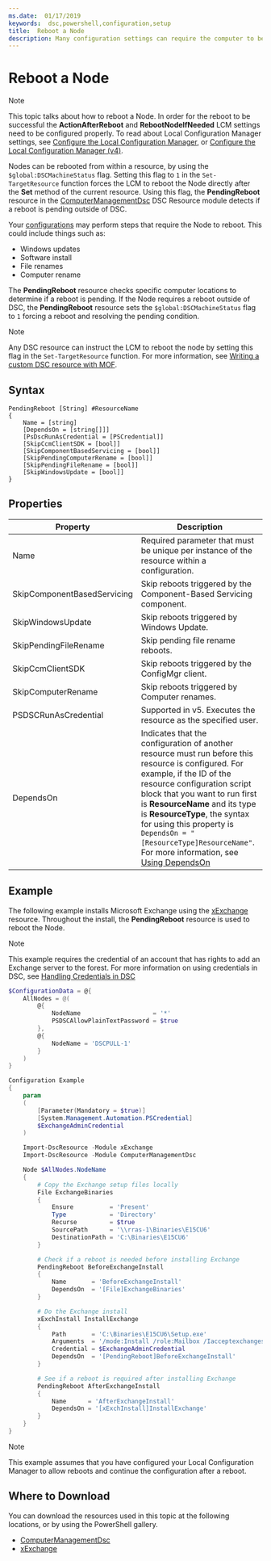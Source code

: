 ```yaml
---
ms.date:  01/17/2019
keywords:  dsc,powershell,configuration,setup
title:  Reboot a Node
description: Many configuration settings can require the computer to be rebooted for the configuration change to be complete. This article explains how to manage reboots in a configuration.
---
```

# Reboot a Node

> [!NOTE]
> This topic talks about how to reboot a Node. In order for the reboot to be successful the
> **ActionAfterReboot** and **RebootNodeIfNeeded** LCM settings need to be configured properly. To
> read about Local Configuration Manager settings, see
> [Configure the Local Configuration Manager](../managing-nodes/metaConfig.md), or
> [Configure the Local Configuration Manager (v4)](../managing-nodes/metaConfig4.md).

Nodes can be rebooted from within a resource, by using the `$global:DSCMachineStatus` flag. Setting
this flag to `1` in the `Set-TargetResource` function forces the LCM to reboot the Node directly
after the **Set** method of the current resource. Using this flag, the **PendingReboot** resource in
the [ComputerManagementDsc](https://github.com/PowerShell/ComputerManagementDsc) DSC Resource module
detects if a reboot is pending outside of DSC.

Your [configurations](configurations.md) may perform steps that require the Node to reboot. This
could include things such as:

- Windows updates
- Software install
- File renames
- Computer rename

The **PendingReboot** resource checks specific computer locations to determine if a reboot is
pending. If the Node requires a reboot outside of DSC, the **PendingReboot** resource sets the
`$global:DSCMachineStatus` flag to `1` forcing a reboot and resolving the pending condition.

> [!NOTE]
> Any DSC resource can instruct the LCM to reboot the node by setting this flag in the
> `Set-TargetResource` function. For more information, see
> [Writing a custom DSC resource with MOF](../resources/authoringResourceMOF.md).

## Syntax

```
PendingReboot [String] #ResourceName
{
    Name = [string]
    [DependsOn = [string[]]]
    [PsDscRunAsCredential = [PSCredential]]
    [SkipCcmClientSDK = [bool]]
    [SkipComponentBasedServicing = [bool]]
    [SkipPendingComputerRename = [bool]]
    [SkipPendingFileRename = [bool]]
    [SkipWindowsUpdate = [bool]]
}
```

## Properties

| Property | Description |
| --- | --- |
| Name| Required parameter that must be unique per instance of the resource within a configuration.|
| SkipComponentBasedServicing | Skip reboots triggered by the Component-Based Servicing component. |
| SkipWindowsUpdate | Skip reboots triggered by Windows Update.|
| SkipPendingFileRename | Skip pending file rename reboots. |
| SkipCcmClientSDK | Skip reboots triggered by the ConfigMgr client. |
| SkipComputerRename | Skip reboots triggered by Computer renames. |
| PSDSCRunAsCredential | Supported in v5. Executes the resource as the specified user. |
| DependsOn | Indicates that the configuration of another resource must run before this resource is configured. For example, if the ID of the resource configuration script block that you want to run first is **ResourceName** and its type is **ResourceType**, the syntax for using this property is `DependsOn = "[ResourceType]ResourceName"`. For more information, see [Using DependsOn](resource-depends-on.md)|

## Example

The following example installs Microsoft Exchange using the
[xExchange](https://github.com/PowerShell/xExchange) resource. Throughout the install, the
**PendingReboot** resource is used to reboot the Node.

> [!NOTE]
> This example requires the credential of an account that has rights to add an Exchange server to
> the forest. For more information on using credentials in DSC, see
> [Handling Credentials in DSC](../configurations/configDataCredentials.md)

```powershell
$ConfigurationData = @{
    AllNodes = @(
        @{
            NodeName                    = '*'
            PSDSCAllowPlainTextPassword = $true
        },
        @{
            NodeName = 'DSCPULL-1'
        }
    )
}

Configuration Example
{
    param
    (
        [Parameter(Mandatory = $true)]
        [System.Management.Automation.PSCredential]
        $ExchangeAdminCredential
    )

    Import-DscResource -Module xExchange
    Import-DscResource -Module ComputerManagementDsc

    Node $AllNodes.NodeName
    {
        # Copy the Exchange setup files locally
        File ExchangeBinaries
        {
            Ensure          = 'Present'
            Type            = 'Directory'
            Recurse         = $true
            SourcePath      = '\\rras-1\Binaries\E15CU6'
            DestinationPath = 'C:\Binaries\E15CU6'
        }

        # Check if a reboot is needed before installing Exchange
        PendingReboot BeforeExchangeInstall
        {
            Name       = 'BeforeExchangeInstall'
            DependsOn  = '[File]ExchangeBinaries'
        }

        # Do the Exchange install
        xExchInstall InstallExchange
        {
            Path       = 'C:\Binaries\E15CU6\Setup.exe'
            Arguments  = '/mode:Install /role:Mailbox /Iacceptexchangeserverlicenseterms'
            Credential = $ExchangeAdminCredential
            DependsOn  = '[PendingReboot]BeforeExchangeInstall'
        }

        # See if a reboot is required after installing Exchange
        PendingReboot AfterExchangeInstall
        {
            Name      = 'AfterExchangeInstall'
            DependsOn = '[xExchInstall]InstallExchange'
        }
    }
}
```

> [!NOTE]
> This example assumes that you have configured your Local Configuration Manager to allow reboots
> and continue the configuration after a reboot.

## Where to Download

You can download the resources used in this topic at the following locations, or by using the
PowerShell gallery.

- [ComputerManagementDsc](https://github.com/PowerShell/ComputerManagementDsc)
- [xExchange](https://github.com/PowerShell/xExchange)
